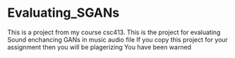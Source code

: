# Evaluating_SGANs
This is a project from my course csc413. This is the project for evaluating Sound enchancing GANs in music audio file
If you copy this project for your assignment then you will be plagerizing 
You have been warned
